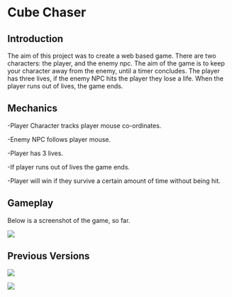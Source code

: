 # Cube Chaser

## Introduction

The aim of this project was to create a web based game. There are two characters: the player, and the enemy npc. The aim of the game is to keep your character away from the enemy, until a timer concludes. The player has three lives, if the enemy NPC hits the player they lose a life. When the player runs out of lives, the game ends. 

## Mechanics

-Player Character tracks player mouse co-ordinates.

-Enemy NPC follows player mouse.

-Player has 3 lives.

-If player runs out of lives the game ends.

-Player will win if they survive a certain amount of time without being hit.

## Gameplay

Below is a screenshot of the game, so far.

![](https://i.imgur.com/ZvxvBkT.jpg)

## Previous Versions

![](https://i.imgur.com/EinbZwm.jpg)

![](https://i.imgur.com/BSy7dLA.jpg)
